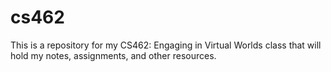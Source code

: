 # cs462
This is a repository for my CS462: Engaging in Virtual Worlds class that will hold my notes, assignments, and other resources. 
